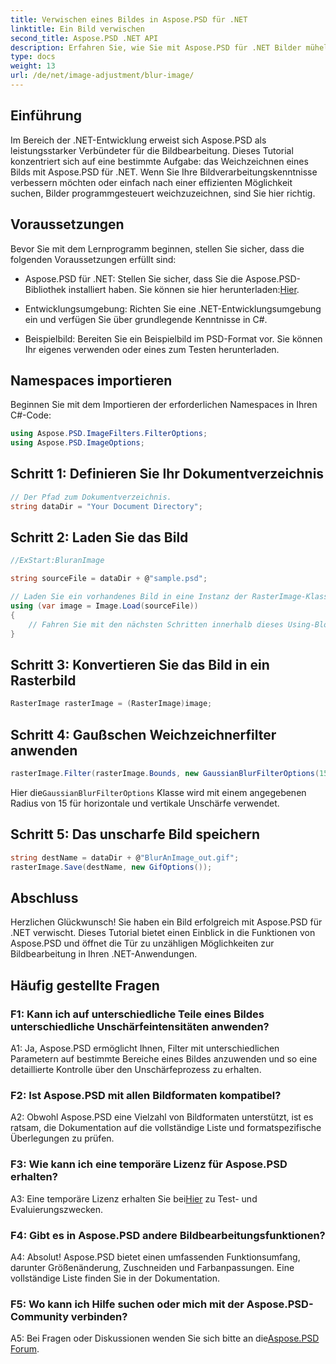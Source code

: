 ```yaml
---
title: Verwischen eines Bildes in Aspose.PSD für .NET
linktitle: Ein Bild verwischen
second_title: Aspose.PSD .NET API
description: Erfahren Sie, wie Sie mit Aspose.PSD für .NET Bilder mühelos verwischen. Eine Schritt-für-Schritt-Anleitung zur nahtlosen Bildbearbeitung in Ihren C#-Projekten.
type: docs
weight: 13
url: /de/net/image-adjustment/blur-image/
---
```

## Einführung

Im Bereich der .NET-Entwicklung erweist sich Aspose.PSD als leistungsstarker Verbündeter für die Bildbearbeitung. Dieses Tutorial konzentriert sich auf eine bestimmte Aufgabe: das Weichzeichnen eines Bilds mit Aspose.PSD für .NET. Wenn Sie Ihre Bildverarbeitungskenntnisse verbessern möchten oder einfach nach einer effizienten Möglichkeit suchen, Bilder programmgesteuert weichzuzeichnen, sind Sie hier richtig.

## Voraussetzungen

Bevor Sie mit dem Lernprogramm beginnen, stellen Sie sicher, dass die folgenden Voraussetzungen erfüllt sind:

-  Aspose.PSD für .NET: Stellen Sie sicher, dass Sie die Aspose.PSD-Bibliothek installiert haben. Sie können sie hier herunterladen:[Hier](https://releases.aspose.com/psd/net/).

- Entwicklungsumgebung: Richten Sie eine .NET-Entwicklungsumgebung ein und verfügen Sie über grundlegende Kenntnisse in C#.

- Beispielbild: Bereiten Sie ein Beispielbild im PSD-Format vor. Sie können Ihr eigenes verwenden oder eines zum Testen herunterladen.

## Namespaces importieren

Beginnen Sie mit dem Importieren der erforderlichen Namespaces in Ihren C#-Code:

```csharp
using Aspose.PSD.ImageFilters.FilterOptions;
using Aspose.PSD.ImageOptions;
```

## Schritt 1: Definieren Sie Ihr Dokumentverzeichnis

```csharp
// Der Pfad zum Dokumentverzeichnis.
string dataDir = "Your Document Directory";
```

## Schritt 2: Laden Sie das Bild

```csharp
//ExStart:BluranImage

string sourceFile = dataDir + @"sample.psd";

// Laden Sie ein vorhandenes Bild in eine Instanz der RasterImage-Klasse
using (var image = Image.Load(sourceFile))
{
    // Fahren Sie mit den nächsten Schritten innerhalb dieses Using-Blocks fort.
}
```

## Schritt 3: Konvertieren Sie das Bild in ein Rasterbild

```csharp
RasterImage rasterImage = (RasterImage)image;
```

## Schritt 4: Gaußschen Weichzeichnerfilter anwenden

```csharp
rasterImage.Filter(rasterImage.Bounds, new GaussianBlurFilterOptions(15, 15));
```

 Hier die`GaussianBlurFilterOptions` Klasse wird mit einem angegebenen Radius von 15 für horizontale und vertikale Unschärfe verwendet.

## Schritt 5: Das unscharfe Bild speichern

```csharp
string destName = dataDir + @"BlurAnImage_out.gif";
rasterImage.Save(destName, new GifOptions());
```

## Abschluss

Herzlichen Glückwunsch! Sie haben ein Bild erfolgreich mit Aspose.PSD für .NET verwischt. Dieses Tutorial bietet einen Einblick in die Funktionen von Aspose.PSD und öffnet die Tür zu unzähligen Möglichkeiten zur Bildbearbeitung in Ihren .NET-Anwendungen.

## Häufig gestellte Fragen

### F1: Kann ich auf unterschiedliche Teile eines Bildes unterschiedliche Unschärfeintensitäten anwenden?

A1: Ja, Aspose.PSD ermöglicht Ihnen, Filter mit unterschiedlichen Parametern auf bestimmte Bereiche eines Bildes anzuwenden und so eine detaillierte Kontrolle über den Unschärfeprozess zu erhalten.

### F2: Ist Aspose.PSD mit allen Bildformaten kompatibel?

A2: Obwohl Aspose.PSD eine Vielzahl von Bildformaten unterstützt, ist es ratsam, die Dokumentation auf die vollständige Liste und formatspezifische Überlegungen zu prüfen.

### F3: Wie kann ich eine temporäre Lizenz für Aspose.PSD erhalten?

 A3: Eine temporäre Lizenz erhalten Sie bei[Hier](https://purchase.aspose.com/temporary-license/) zu Test- und Evaluierungszwecken.

### F4: Gibt es in Aspose.PSD andere Bildbearbeitungsfunktionen?

A4: Absolut! Aspose.PSD bietet einen umfassenden Funktionsumfang, darunter Größenänderung, Zuschneiden und Farbanpassungen. Eine vollständige Liste finden Sie in der Dokumentation.

### F5: Wo kann ich Hilfe suchen oder mich mit der Aspose.PSD-Community verbinden?

 A5: Bei Fragen oder Diskussionen wenden Sie sich bitte an die[Aspose.PSD Forum](https://forum.aspose.com/c/psd/34).
